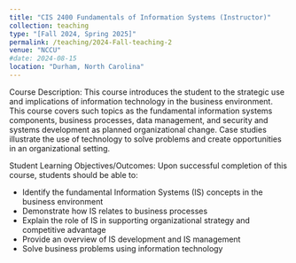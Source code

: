 ```yaml
---
title: "CIS 2400 Fundamentals of Information Systems (Instructor)"
collection: teaching
type: "[Fall 2024, Spring 2025]"
permalink: /teaching/2024-Fall-teaching-2
venue: "NCCU"
#date: 2024-08-15
location: "Durham, North Carolina"
---
```

Course Description: 
This course introduces the student to the strategic use and implications of information technology in the business environment. This course covers such topics as the fundamental information systems components, business processes, data management, and security and systems development as planned organizational change. Case studies illustrate the use of technology to solve problems and create opportunities in an organizational setting.

Student Learning Objectives/Outcomes:
Upon successful completion of this course, students should be able to:

- Identify the fundamental Information Systems (IS) concepts in the business environment
- Demonstrate how IS relates to business processes
- Explain the role of IS in supporting organizational strategy and competitive advantage
- Provide an overview of IS development and IS management
- Solve business problems using information technology


